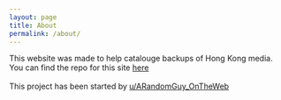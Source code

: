 ```yaml
---
layout: page
title: About
permalink: /about/
---
```


This website was made to help catalouge backups of Hong Kong media. <br>
You can find the repo for this site [here](https://github.com/ARandomGuyOnTheWeb/HK-media-backup-directory)
<br>
<br>
This project has been started by [u/ARandomGuy_OnTheWeb](https://www.reddit.com/user/ARandomGuy_OnTheWeb)